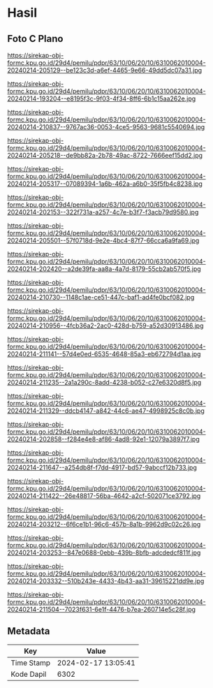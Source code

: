 # Hasil

## Foto C Plano

https://sirekap-obj-formc.kpu.go.id/29d4/pemilu/pdpr/63/10/06/20/10/6310062010004-20240214-205129--be123c3d-a6ef-4465-9e66-49dd5dc07a31.jpg

https://sirekap-obj-formc.kpu.go.id/29d4/pemilu/pdpr/63/10/06/20/10/6310062010004-20240214-193204--e8195f3c-9f03-4f34-8ff6-6b1c15aa262e.jpg

https://sirekap-obj-formc.kpu.go.id/29d4/pemilu/pdpr/63/10/06/20/10/6310062010004-20240214-210837--9767ac36-0053-4ce5-9563-9681c5540694.jpg

https://sirekap-obj-formc.kpu.go.id/29d4/pemilu/pdpr/63/10/06/20/10/6310062010004-20240214-205218--de9bb82a-2b78-49ac-8722-7666eef15dd2.jpg

https://sirekap-obj-formc.kpu.go.id/29d4/pemilu/pdpr/63/10/06/20/10/6310062010004-20240214-205317--07089394-1a6b-462a-a6b0-35f5fb4c8238.jpg

https://sirekap-obj-formc.kpu.go.id/29d4/pemilu/pdpr/63/10/06/20/10/6310062010004-20240214-202153--322f731a-a257-4c7e-b3f7-f3acb79d9580.jpg

https://sirekap-obj-formc.kpu.go.id/29d4/pemilu/pdpr/63/10/06/20/10/6310062010004-20240214-205501--57f0718d-9e2e-4bc4-87f7-66cca6a9fa69.jpg

https://sirekap-obj-formc.kpu.go.id/29d4/pemilu/pdpr/63/10/06/20/10/6310062010004-20240214-202420--a2de39fa-aa8a-4a7d-8179-55cb2ab570f5.jpg

https://sirekap-obj-formc.kpu.go.id/29d4/pemilu/pdpr/63/10/06/20/10/6310062010004-20240214-210730--1148c1ae-ce51-447c-baf1-ad4fe0bcf082.jpg

https://sirekap-obj-formc.kpu.go.id/29d4/pemilu/pdpr/63/10/06/20/10/6310062010004-20240214-210956--4fcb36a2-2ac0-428d-b759-a52d30913486.jpg

https://sirekap-obj-formc.kpu.go.id/29d4/pemilu/pdpr/63/10/06/20/10/6310062010004-20240214-211141--57d4e0ed-6535-4648-85a3-eb672794d1aa.jpg

https://sirekap-obj-formc.kpu.go.id/29d4/pemilu/pdpr/63/10/06/20/10/6310062010004-20240214-211235--2a1a290c-8add-4238-b052-c27e6320d8f5.jpg

https://sirekap-obj-formc.kpu.go.id/29d4/pemilu/pdpr/63/10/06/20/10/6310062010004-20240214-211329--ddcb4147-a842-44c6-ae47-4998925c8c0b.jpg

https://sirekap-obj-formc.kpu.go.id/29d4/pemilu/pdpr/63/10/06/20/10/6310062010004-20240214-202858--f284e4e8-af86-4ad8-92e1-12079a3897f7.jpg

https://sirekap-obj-formc.kpu.go.id/29d4/pemilu/pdpr/63/10/06/20/10/6310062010004-20240214-211647--a254db8f-f7dd-4917-bd57-9abccf12b733.jpg

https://sirekap-obj-formc.kpu.go.id/29d4/pemilu/pdpr/63/10/06/20/10/6310062010004-20240214-211422--26e48817-56ba-4642-a2cf-502071ce3792.jpg

https://sirekap-obj-formc.kpu.go.id/29d4/pemilu/pdpr/63/10/06/20/10/6310062010004-20240214-203212--6f6ce1b1-96c6-457b-8a1b-9962d9c02c26.jpg

https://sirekap-obj-formc.kpu.go.id/29d4/pemilu/pdpr/63/10/06/20/10/6310062010004-20240214-203253--847e0688-0ebb-439b-8bfb-adcdedcf811f.jpg

https://sirekap-obj-formc.kpu.go.id/29d4/pemilu/pdpr/63/10/06/20/10/6310062010004-20240214-203332--510b243e-4433-4b43-aa31-39615221dd9e.jpg

https://sirekap-obj-formc.kpu.go.id/29d4/pemilu/pdpr/63/10/06/20/10/6310062010004-20240214-211504--7023f631-6e1f-4476-b7ea-260714e5c28f.jpg


## Metadata

| Key        | Value               |
| ---------- | ------------------- |
| Time Stamp | 2024-02-17 13:05:41 |
| Kode Dapil | 6302                |



